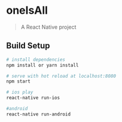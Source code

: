 # oneIsAll
> A React Native project

## Build Setup

``` bash
# install dependencies
npm install or yarn install

# serve with hot reload at localhost:8080
npm start

# ios play
react-native run-ios

#android
react-native run-android

